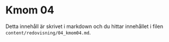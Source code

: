 ---
---
Kmom 04
=========================

Detta innehåll är skrivet i markdown och du hittar innehållet i filen `content/redovisning/04_kmom04.md`.
